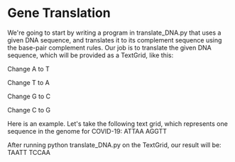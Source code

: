 # Gene Translation

We're going to start by writing a program in translate_DNA.py that uses a given DNA sequence, and translates it to its complement sequence using the base-pair complement rules. Our job is to translate the given DNA sequence, which will be provided as a TextGrid, like this:

Change A to T

Change T to A

Change G to C

Change C to G

Here is an example. Let's take the following text grid, which represents one sequence in the genome for COVID-19:
ATTAA
AGGTT

After running python translate_DNA.py on the TextGrid, our result will be:
TAATT
TCCAA
